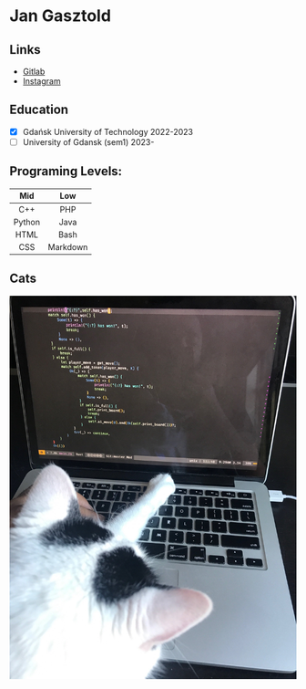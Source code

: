 # Jan Gasztold

## Links 
- [Gitlab](https://gitlab.com/jankotanime)
- [Instagram](https://www.instagram.com/jankotanime/)

## Education
- [x] Gdańsk University of Technology 2022-2023
- [ ] University of Gdansk (sem1) 2023-

## Programing Levels:
| Mid | Low |
|:----:|:----:|
| C++ | PHP |
| Python | Java |
| HTML | Bash |
| CSS | Markdown |

## Cats
![programming cat](programming-cat.jpg)
